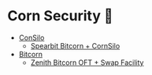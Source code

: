 # Corn Security 🌽

- [ConSilo](cornsilo)
  - [Spearbit Bitcorn + CornSilo](cornsilo/Spearbit-Bitcorn-CornSilo-Review.pdf)
- [Bitcorn](bitcorn)
  - [Zenith Bitcorn OFT + Swap Facility](bitcorn/Zenith-Bitcorn-OFT-Swap-Facility.pdf)

